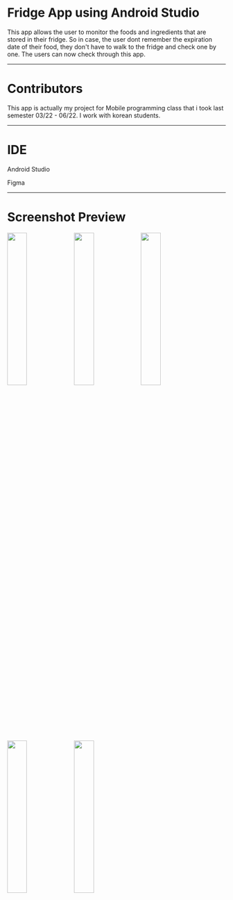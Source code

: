 # Fridge App using Android Studio

This app allows the user to monitor the foods and ingredients that are stored in their fridge. So in case, the user dont remember the expiration date of their food, they don't have to walk to the fridge and check one by one. The users can now check through this app.

--------------------
# Contributors

This app is actually my project for Mobile programming class that i took last semester 03/22 - 06/22. I work with korean students.

--------------------
# IDE

 Android Studio 
 
 Figma
 
 --------------------
# Screenshot Preview

<img align ="left" width = "30%" src ="https://user-images.githubusercontent.com/57553676/177763464-394b1a44-2584-43fc-930a-aba2fc0fc000.png"/>
<img align ="left" width = "30%" src ="https://user-images.githubusercontent.com/57553676/177763469-83c85f0c-77c5-4431-8e39-236b88d5b246.png"/>
<img align ="left" width = "30%" src ="https://user-images.githubusercontent.com/57553676/177763460-24fe1173-e46c-437d-a90d-88959244fa20.png"/>
<img align ="left" width = "30%" src ="https://user-images.githubusercontent.com/57553676/177763466-128548be-dc5f-4bca-b21e-3b1e7eccab61.png"/>
<img align ="left" width = "30%" src ="https://user-images.githubusercontent.com/57553676/177763468-b353b18f-8bdd-41ae-835d-5cf2edc72396.png"/>
